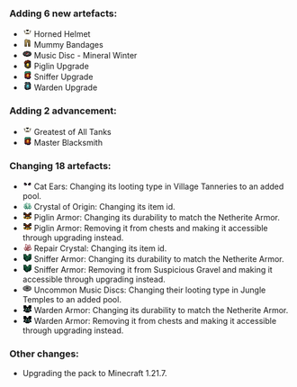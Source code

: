 ### Adding 6 new artefacts:

- <img alt="" src="https://raw.githubusercontent.com/Lipatant/LipatantsArtefacts/refs/heads/main/docs/img/item/goat_helmet.png" width="16"/> Horned Helmet
- <img alt="" src="https://raw.githubusercontent.com/Lipatant/LipatantsArtefacts/refs/heads/main/docs/img/item/mummy_leggings.png" width="16"/> Mummy Bandages
- <img alt="" src="https://raw.githubusercontent.com/Lipatant/LipatantsArtefacts/refs/heads/main/docs/img/item/music_disc_mineral_winter.png" width="16"/> Music Disc - Mineral Winter
- <img alt="" src="https://raw.githubusercontent.com/Lipatant/LipatantsArtefacts/refs/heads/main/docs/img/item/piglin_upgrade_smithing_template.png" width="16"/> Piglin Upgrade
- <img alt="" src="https://raw.githubusercontent.com/Lipatant/LipatantsArtefacts/refs/heads/main/docs/img/item/sniffer_upgrade_smithing_template.png" width="16"/> Sniffer Upgrade
- <img alt="" src="https://raw.githubusercontent.com/Lipatant/LipatantsArtefacts/refs/heads/main/docs/img/item/warden_upgrade_smithing_template.png" width="16"/> Warden Upgrade

### Adding 2 advancement:

- <img alt="" src="https://raw.githubusercontent.com/Lipatant/LipatantsArtefacts/refs/heads/main/docs/img/item/goat_helmet.png" width="16"/> Greatest of All Tanks
- <img alt="" src="https://raw.githubusercontent.com/Lipatant/LipatantsArtefacts/refs/heads/main/docs/img/item/sniffer_upgrade_smithing_template.png" width="16"/> Master Blacksmith

### Changing 18 artefacts:

- <img alt="" src="https://raw.githubusercontent.com/Lipatant/LipatantsArtefacts/refs/heads/main/docs/img/item/cat_helmet.png" width="16"/> Cat Ears: Changing its looting type in Village Tanneries to an added pool.
- <img alt="" src="https://raw.githubusercontent.com/Lipatant/LipatantsArtefacts/refs/heads/main/docs/img/item/origin_crystal.png" width="16"/> Crystal of Origin: Changing its item id.
- <img alt="" src="https://raw.githubusercontent.com/Lipatant/LipatantsArtefacts/refs/heads/main/docs/img/item/piglin_chestplate.png" width="16"/> Piglin Armor: Changing its durability to match the Netherite Armor.
- <img alt="" src="https://raw.githubusercontent.com/Lipatant/LipatantsArtefacts/refs/heads/main/docs/img/item/piglin_chestplate.png" width="16"/> Piglin Armor: Removing it from chests and making it accessible through upgrading instead.
- <img alt="" src="https://raw.githubusercontent.com/Lipatant/LipatantsArtefacts/refs/heads/main/docs/img/item/repair_crystal.png" width="16"/> Repair Crystal: Changing its item id.
- <img alt="" src="https://raw.githubusercontent.com/Lipatant/LipatantsArtefacts/refs/heads/main/docs/img/item/sniffer_chestplate.png" width="16"/> Sniffer Armor: Changing its durability to match the Netherite Armor.
- <img alt="" src="https://raw.githubusercontent.com/Lipatant/LipatantsArtefacts/refs/heads/main/docs/img/item/sniffer_chestplate.png" width="16"/> Sniffer Armor: Removing it from Suspicious Gravel and making it accessible through upgrading instead.
- <img alt="" src="https://raw.githubusercontent.com/Lipatant/LipatantsArtefacts/refs/heads/main/docs/img/item/music_disc_space_caster.png" width="16"/> Uncommon Music Discs: Changing their looting type in Jungle Temples to an added pool.
- <img alt="" src="https://raw.githubusercontent.com/Lipatant/LipatantsArtefacts/refs/heads/main/docs/img/item/warden_chestplate.png" width="16"/> Warden Armor: Changing its durability to match the Netherite Armor.
- <img alt="" src="https://raw.githubusercontent.com/Lipatant/LipatantsArtefacts/refs/heads/main/docs/img/item/warden_chestplate.png" width="16"/> Warden Armor: Removing it from chests and making it accessible through upgrading instead.

### Other changes:

- Upgrading the pack to Minecraft 1.21.7.